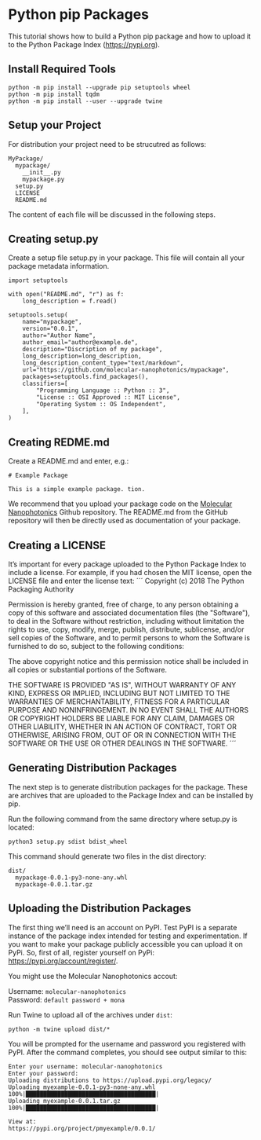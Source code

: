 # Python pip Packages

This tutorial shows how to build a Python pip package and how to upload it to the Python Package Index (https://pypi.org).

## Install Required Tools

```
python -m pip install --upgrade pip setuptools wheel
python -m pip install tqdm
python -m pip install --user --upgrade twine
```

## Setup your Project

For distribution your project need to be strucutred as follows: 

```
MyPackage/
  mypackage/
    __init__.py
    mypackage.py
  setup.py
  LICENSE
  README.md
```

The content of each file will be discussed in the following steps.

## Creating setup.py

Create a setup file setup.py in your package. This file will contain all your package metadata information. 

```
import setuptools

with open("README.md", "r") as f:
    long_description = f.read()

setuptools.setup(
    name="mypackage",
    version="0.0.1",
    author="Author Name",
    author_email="author@example.de",
    description="Discription of my package",
    long_description=long_description,
    long_description_content_type="text/markdown",
    url="https://github.com/molecular-nanophotonics/mypackage",
    packages=setuptools.find_packages(),
    classifiers=[
        "Programming Language :: Python :: 3",
        "License :: OSI Approved :: MIT License",
        "Operating System :: OS Independent",
    ],
)
```

## Creating REDME.md

Create a README.md and enter, e.g.:

```
# Example Package

This is a simple example package. tion.
```

We recommend that you upload your package code on the [Molecular Nanophotonics](https://github.com/molecular-nanophotonics) Github repository. The README.md from the GitHub repository will then be directly used as documentation of your package. 

## Creating a LICENSE

It’s important for every package uploaded to the Python Package Index to include a license. For example, if you had chosen the MIT license, open the LICENSE file and enter the license text:
´´´
Copyright (c) 2018 The Python Packaging Authority

Permission is hereby granted, free of charge, to any person obtaining a copy
of this software and associated documentation files (the "Software"), to deal
in the Software without restriction, including without limitation the rights
to use, copy, modify, merge, publish, distribute, sublicense, and/or sell
copies of the Software, and to permit persons to whom the Software is
furnished to do so, subject to the following conditions:

The above copyright notice and this permission notice shall be included in all
copies or substantial portions of the Software.

THE SOFTWARE IS PROVIDED "AS IS", WITHOUT WARRANTY OF ANY KIND, EXPRESS OR
IMPLIED, INCLUDING BUT NOT LIMITED TO THE WARRANTIES OF MERCHANTABILITY,
FITNESS FOR A PARTICULAR PURPOSE AND NONINFRINGEMENT. IN NO EVENT SHALL THE
AUTHORS OR COPYRIGHT HOLDERS BE LIABLE FOR ANY CLAIM, DAMAGES OR OTHER
LIABILITY, WHETHER IN AN ACTION OF CONTRACT, TORT OR OTHERWISE, ARISING FROM,
OUT OF OR IN CONNECTION WITH THE SOFTWARE OR THE USE OR OTHER DEALINGS IN THE
SOFTWARE.
´´´

## Generating Distribution Packages

The next step is to generate distribution packages for the package. These are archives that are uploaded to the Package Index and can be installed by pip.

Run the following command from the same directory where setup.py is located:

```python3 setup.py sdist bdist_wheel```

This command should generate two files in the dist directory:

```
dist/
  mypackage-0.0.1-py3-none-any.whl
  mypackage-0.0.1.tar.gz
```

## Uploading the Distribution Packages

The first thing we’ll need is an account on PyPI. Test PyPI is a separate instance of the package index intended for testing and experimentation. 
If you want to make your package publicly accessible you can upload it on PyPi. So, first of all, register yourself on PyPi: https://pypi.org/account/register/.

You might use the Molecular Nanophotonics accout: <br>

Username: `molecular-nanophotonics` <br>
Password: `default password + mona`

Run Twine to upload all of the archives under `dist`:
```
python -m twine upload dist/*
```

You will be prompted for the username and password you registered with PyPI. After the command completes, you should see output similar to this:
```
Enter your username: molecular-nanophotonics
Enter your password:
Uploading distributions to https://upload.pypi.org/legacy/
Uploading myexample-0.0.1-py3-none-any.whl
100%|█████████████████████████████████████| 
Uploading myexample-0.0.1.tar.gz
100%|█████████████████████████████████████| 

View at:
https://pypi.org/project/pmyexample/0.0.1/
```

